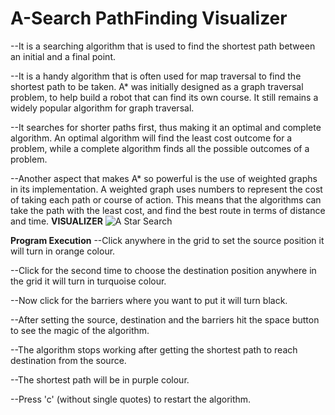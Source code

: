 # A-Search PathFinding Visualizer
--It is a searching algorithm that is used to find the shortest path between an initial and a final point.

--It is a handy algorithm that is often used for map traversal to find the shortest path to be taken. A* was initially designed as a graph traversal problem, to help build a robot that can find its own course. It still remains a widely popular algorithm for graph traversal.

--It searches for shorter paths first, thus making it an optimal and complete algorithm. An optimal algorithm will find the least cost outcome for a problem, while a complete algorithm finds all the possible outcomes of a problem.

--Another aspect that makes A* so powerful is the use of weighted graphs in its implementation. A weighted graph uses numbers to represent the cost of taking each path or course of action. This means that the algorithms can take the path with the least cost, and find the best route in terms of distance and time.
**VISUALIZER**
![A Star Search](https://user-images.githubusercontent.com/90963546/179398214-170bd6a2-cc35-4540-a574-75a52414ad0a.gif)

**Program Execution**
--Click anywhere in the grid to set the source position it will turn in orange colour.

--Click for the second time to choose the destination position anywhere in the grid it will turn in turquoise colour.

--Now click for the barriers where you want to put it will turn black.

--After setting the source, destination and the barriers hit the space button to see the magic of the algorithm.

--The algorithm stops working after getting the shortest path to reach destination from the source.

--The shortest path will be in purple colour.

--Press 'c' (without single quotes) to restart the algorithm.


